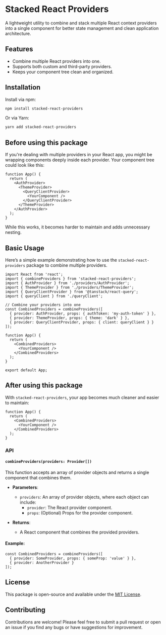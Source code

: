 
# Stacked React Providers

A lightweight utility to combine and stack multiple React context providers into a single component for better state management and clean application architecture.

## Features
- Combine multiple React providers into one.
- Supports both custom and third-party providers.
- Keeps your component tree clean and organized.

## Installation

Install via npm:

```bash
npm install stacked-react-providers
```

Or via Yarn:

```bash
yarn add stacked-react-providers
```

## Before using this package

If you're dealing with multiple providers in your React app, you might be wrapping components deeply inside each provider. Your component tree could look like this:

```tsx
function App() {
  return (
    <AuthProvider>
      <ThemeProvider>
        <QueryClientProvider>
          <YourComponent />
        </QueryClientProvider>
      </ThemeProvider>
    </AuthProvider>
  );
}
```

While this works, it becomes harder to maintain and adds unnecessary nesting.

## Basic Usage

Here’s a simple example demonstrating how to use the `stacked-react-providers` package to combine multiple providers.

```tsx
import React from 'react';
import { combineProviders } from 'stacked-react-providers';
import { AuthProvider } from './providers/AuthProvider';
import { ThemeProvider } from './providers/ThemeProvider';
import { QueryClientProvider } from '@tanstack/react-query';
import { queryClient } from './queryClient';

// Combine your providers into one
const CombinedProviders = combineProviders([
  { provider: AuthProvider, props: { authToken: 'my-auth-token' } },
  { provider: ThemeProvider, props: { theme: 'dark' } },
  { provider: QueryClientProvider, props: { client: queryClient } }
]);

function App() {
  return (
    <CombinedProviders>
      <YourComponent />
    </CombinedProviders>
  );
}

export default App;
```

## After using this package

With `stacked-react-providers`, your app becomes much cleaner and easier to maintain:

```tsx
function App() {
  return (
    <CombinedProviders>
      <YourComponent />
    </CombinedProviders>
  );
}
```

### API

#### `combineProviders(providers: Provider[])`

This function accepts an array of provider objects and returns a single component that combines them.

- **Parameters**:
  - `providers`: An array of provider objects, where each object can include:
    - `provider`: The React provider component.
    - `props`: (Optional) Props for the provider component.

- **Returns**:
  - A React component that combines the provided providers.

#### Example:

```tsx
const CombinedProviders = combineProviders([
  { provider: SomeProvider, props: { someProp: 'value' } },
  { provider: AnotherProvider }
]);
```

## License

This package is open-source and available under the [MIT License](LICENSE).

## Contributing

Contributions are welcome! Please feel free to submit a pull request or open an issue if you find any bugs or have suggestions for improvement.
